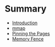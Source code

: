 # Summary

* [Introduction](README.md)
* [mmap](shared-memory.md)
* [Pinning the Pages](pin-the-page.md)
* [Memory Fence](memory-fence.md)

